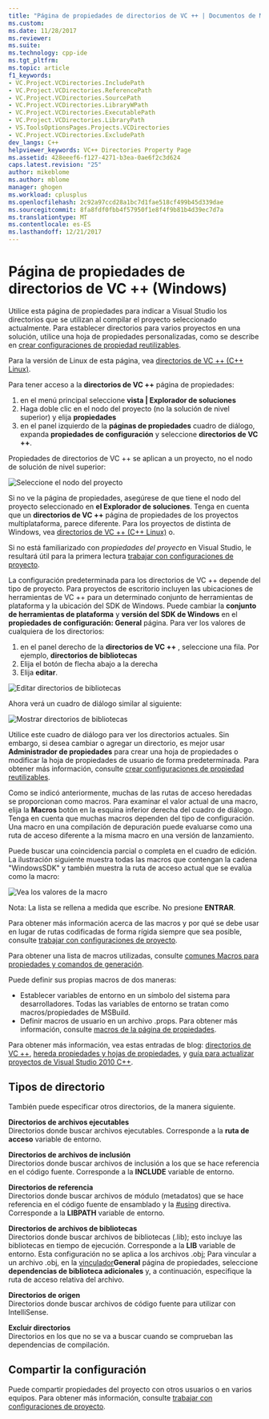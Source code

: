 ```yaml
---
title: "Página de propiedades de directorios de VC ++ | Documentos de Microsoft"
ms.custom: 
ms.date: 11/28/2017
ms.reviewer: 
ms.suite: 
ms.technology: cpp-ide
ms.tgt_pltfrm: 
ms.topic: article
f1_keywords:
- VC.Project.VCDirectories.IncludePath
- VC.Project.VCDirectories.ReferencePath
- VC.Project.VCDirectories.SourcePath
- VC.Project.VCDirectories.LibraryWPath
- VC.Project.VCDirectories.ExecutablePath
- VC.Project.VCDirectories.LibraryPath
- VS.ToolsOptionsPages.Projects.VCDirectories
- VC.Project.VCDirectories.ExcludePath
dev_langs: C++
helpviewer_keywords: VC++ Directories Property Page
ms.assetid: 428eeef6-f127-4271-b3ea-0ae6f2c3d624
caps.latest.revision: "25"
author: mikeblome
ms.author: mblome
manager: ghogen
ms.workload: cplusplus
ms.openlocfilehash: 2c92a97ccd28a1bc7d1fae518cf499b45d339dae
ms.sourcegitcommit: 8fa8fdf0fbb4f57950f1e8f4f9b81b4d39ec7d7a
ms.translationtype: MT
ms.contentlocale: es-ES
ms.lasthandoff: 12/21/2017
---
```

# <a name="vc-directories-property-page-windows"></a>Página de propiedades de directorios de VC ++ (Windows)

Utilice esta página de propiedades para indicar a Visual Studio los directorios que se utilizan al compilar el proyecto seleccionado actualmente. Para establecer directorios para varios proyectos en una solución, utilice una hoja de propiedades personalizadas, como se describe en [crear configuraciones de propiedad reutilizables](working-with-project-properties.md#bkmkPropertySheets).

Para la versión de Linux de esta página, vea [directorios de VC ++ (C++ Linux)](../linux/prop-pages/directories-linux.md).   

Para tener acceso a la **directorios de VC ++** página de propiedades:

1. en el menú principal seleccione **vista | Explorador de soluciones**
1. Haga doble clic en el nodo del proyecto (no la solución de nivel superior) y elija **propiedades**
1. en el panel izquierdo de la **páginas de propiedades** cuadro de diálogo, expanda **propiedades de configuración** y seleccione **directorios de VC ++**.  

Propiedades de directorios de VC ++ se aplican a un proyecto, no el nodo de solución de nivel superior:

![Seleccione el nodo del proyecto](media/vcppdir.png "seleccione el nodo de proyecto para ver las propiedades de directorios de VC ++")

Si no ve la página de propiedades, asegúrese de que tiene el nodo del proyecto seleccionado en **el Explorador de soluciones**. Tenga en cuenta que un **directorios de VC ++** página de propiedades de los proyectos multiplataforma, parece diferente. Para los proyectos de distinta de Windows, vea [directorios de VC ++ (C++ Linux)](../linux/prop-pages/directories-linux.md) o. 
 
Si no está familiarizado con *propiedades del proyecto* en Visual Studio, le resultará útil para la primera lectura [trabajar con configuraciones de proyecto](working-with-project-properties.md). 
 
La configuración predeterminada para los directorios de VC ++ depende del tipo de proyecto. Para proyectos de escritorio incluyen las ubicaciones de herramientas de VC ++ para un determinado conjunto de herramientas de plataforma y la ubicación del SDK de Windows. Puede cambiar la **conjunto de herramientas de plataforma** y **versión del SDK de Windows** en el **propiedades de configuración: General** página. Para ver los valores de cualquiera de los directorios:

1. en el panel derecho de la **directorios de VC ++** , seleccione una fila. Por ejemplo, **directorios de bibliotecas**
1. Elija el botón de flecha abajo a la derecha
1. Elija **editar**.

![Editar directorios de bibliotecas](media/vcppdir_libdir_edit.png "cuadro de diálogo para editar las rutas de acceso de la biblioteca")

Ahora verá un cuadro de diálogo similar al siguiente: 

![Mostrar directorios de bibliotecas](media/vcppdir_libdir.png "cuadro de diálogo para agregar o quitar rutas de acceso de biblioteca")

Utilice este cuadro de diálogo para ver los directorios actuales. Sin embargo, si desea cambiar o agregar un directorio, es mejor usar **Administrador de propiedades** para crear una hoja de propiedades o modificar la hoja de propiedades de usuario de forma predeterminada. Para obtener más información, consulte [crear configuraciones de propiedad reutilizables](working-with-project-properties.md#bkmkPropertySheets).

Como se indicó anteriormente, muchas de las rutas de acceso heredadas se proporcionan como macros.  Para examinar el valor actual de una macro, elija la **Macros** botón en la esquina inferior derecha del cuadro de diálogo. Tenga en cuenta que muchas macros dependen del tipo de configuración. Una macro en una compilación de depuración puede evaluarse como una ruta de acceso diferente a la misma macro en una versión de lanzamiento. 

Puede buscar una coincidencia parcial o completa en el cuadro de edición. La ilustración siguiente muestra todas las macros que contengan la cadena "WindowsSDK" y también muestra la ruta de acceso actual que se evalúa como la macro:

![Vea los valores de la macro](media/vcppdir_libdir_macros.png "cuadro de diálogo para editar las macros")

Nota: La lista se rellena a medida que escribe. No presione **ENTRAR**.

Para obtener más información acerca de las macros y por qué se debe usar en lugar de rutas codificadas de forma rígida siempre que sea posible, consulte [trabajar con configuraciones de proyecto](../ide/working-with-project-properties.md#bkmkPropertiesVersusMacros). 

Para obtener una lista de macros utilizadas, consulte [comunes Macros para propiedades y comandos de generación](https://docs.microsoft.com/en-us/cpp/ide/common-macros-for-build-commands-and-properties).

Puede definir sus propias macros de dos maneras:
-   Establecer variables de entorno en un símbolo del sistema para desarrolladores. Todas las variables de entorno se tratan como macros/propiedades de MSBuild.
-   Definir macros de usuario en un archivo .props. Para obtener más información, consulte [macros de la página de propiedades](working-with-project-properties.md#bkmkPropertiesVersusMacros). 

Para obtener más información, vea estas entradas de blog: [directorios de VC ++](http://blogs.msdn.com/b/vsproject/archive/2009/07/07/vc-directories.aspx), [hereda propiedades y hojas de propiedades](http://blogs.msdn.com/b/vsproject/archive/2009/06/23/inherited-properties-and-property-sheets.aspx), y [guía para actualizar proyectos de Visual Studio 2010 C++](http://blogs.msdn.com/b/vcblog/archive/2010/03/02/visual-studio-2010-c-project-upgrade-guide.aspx).  
  
## <a name="directory-types"></a>Tipos de directorio

También puede especificar otros directorios, de la manera siguiente.  
  
**Directorios de archivos ejecutables**  
Directorios donde buscar archivos ejecutables. Corresponde a la **ruta de acceso** variable de entorno.

**Directorios de archivos de inclusión**  
Directorios donde buscar archivos de inclusión a los que se hace referencia en el código fuente. Corresponde a la **INCLUDE** variable de entorno.

**Directorios de referencia**  
 Directorios donde buscar archivos de módulo (metadatos) que se hace referencia en el código fuente de ensamblado y la [#using](../preprocessor/hash-using-directive-cpp.md) directiva. Corresponde a la **LIBPATH** variable de entorno.

**Directorios de archivos de bibliotecas**  
Directorios donde buscar archivos de bibliotecas (.lib); esto incluye las bibliotecas en tiempo de ejecución. Corresponde a la **LIB** variable de entorno. Esta configuración no se aplica a los archivos .obj; Para vincular a un archivo .obj, en la [vinculador](../ide/linker-property-pages.md)**General** página de propiedades, seleccione **dependencias de biblioteca adicionales** y, a continuación, especifique la ruta de acceso relativa del archivo.

**Directorios de origen**  
Directorios donde buscar archivos de código fuente para utilizar con IntelliSense.

**Excluir directorios**  
Directorios en los que no se va a buscar cuando se comprueban las dependencias de compilación.

## <a name="sharing-the-settings"></a>Compartir la configuración

Puede compartir propiedades del proyecto con otros usuarios o en varios equipos. Para obtener más información, consulte [trabajar con configuraciones de proyecto](../ide/working-with-project-properties.md).
